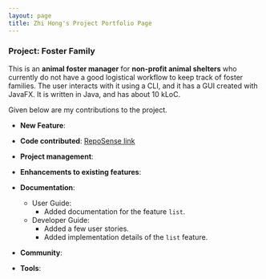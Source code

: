 ```yaml
---
layout: page
title: Zhi Hong's Project Portfolio Page 
---
```


### Project: Foster Family

This is an **animal foster manager** for **non-profit animal shelters** who currently do not have a good logistical workflow to keep track of foster families. The user interacts with it using a CLI, and it has a GUI created with JavaFX. It is written in Java, and has about 10 kLoC.

Given below are my contributions to the project.

* **New Feature**:  

* **Code contributed**: [RepoSense link](https://nus-cs2103-ay2324s1.github.io/tp-dashboard/?search=h1410101&breakdown=false&sort=groupTitle%20dsc&sortWithin=title&since=2023-09-22&timeframe=commit&mergegroup=&groupSelect=groupByRepos)

* **Project management**:

* **Enhancements to existing features**:

* **Documentation**:
    * User Guide:
        * Added documentation for the feature `list`.
    * Developer Guide:
        * Added a few user stories.
        * Added implementation details of the `list` feature.

* **Community**:

* **Tools**:
